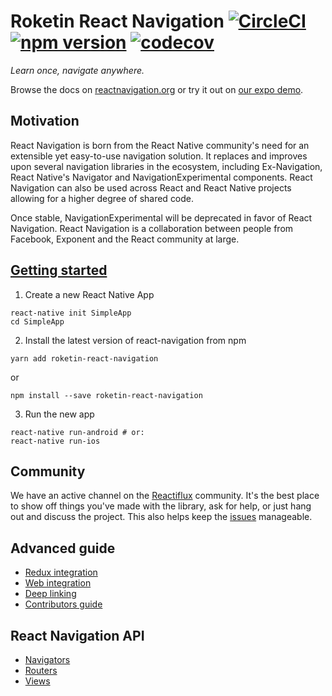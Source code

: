 # Roketin React Navigation [![CircleCI](https://circleci.com/gh/react-community/react-navigation/tree/master.svg?style=shield&circle-token=622fcb1d78413084c2f44699ed2104246a177485)](https://circleci.com/gh/react-community/react-navigation/tree/master) [![npm version](https://badge.fury.io/js/react-navigation.svg)](https://badge.fury.io/js/react-navigation) [![codecov](https://codecov.io/gh/react-community/react-navigation/branch/master/graph/badge.svg)](https://codecov.io/gh/react-community/react-navigation)


*Learn once, navigate anywhere.*

Browse the docs on [reactnavigation.org](https://reactnavigation.org/) or try it out on [our expo demo](https://exp.host/@react-navigation/NavigationPlayground).

## Motivation

React Navigation is born from the React Native community's need for an
extensible yet easy-to-use navigation solution. It replaces and improves
upon several navigation libraries in the ecosystem, including Ex-Navigation,
React Native's Navigator and NavigationExperimental components. React
Navigation can also be used across React and React Native projects allowing
for a higher degree of shared code.

Once stable, NavigationExperimental will be deprecated in favor of React
Navigation. React Navigation is a collaboration between people from
Facebook, Exponent and the React community at large.

## [Getting started](https://reactnavigation.org/docs/intro/)

1. Create a new React Native App
  ```
  react-native init SimpleApp
  cd SimpleApp
  ```

2. Install the latest version of react-navigation from npm
  ```
  yarn add roketin-react-navigation
  ```
  or
  ```
  npm install --save roketin-react-navigation
  ```

3. Run the new app
  ```
  react-native run-android # or:
  react-native run-ios
  ```

## Community

We have an active channel on the [Reactiflux](https://www.reactiflux.com/) community. It's the best place to show off things you've made with the library, ask for help, or just hang out and discuss the project. This also helps keep the [issues](https://github.com/react-community/react-navigation/issues) manageable.

## Advanced guide

- [Redux integration](https://reactnavigation.org/docs/guides/redux)
- [Web integration](https://reactnavigation.org/docs/guides/web)
- [Deep linking](https://reactnavigation.org/docs/guides/linking)
- [Contributors guide](https://reactnavigation.org/docs/guides/contributors)

## React Navigation API

- [Navigators](https://reactnavigation.org/docs/navigators/)
- [Routers](https://reactnavigation.org/docs/routers/)
- [Views](https://reactnavigation.org/docs/views/)

